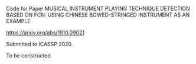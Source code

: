 Code for Paper MUSICAL INSTRUMENT PLAYING TECHNIQUE DETECTION BASED ON FCN: USING CHINESE BOWED-STRINGED INSTRUMENT AS AN EXAMPLE

https://arxiv.org/abs/1910.09021

Submitted to ICASSP 2020.

To be constructed.